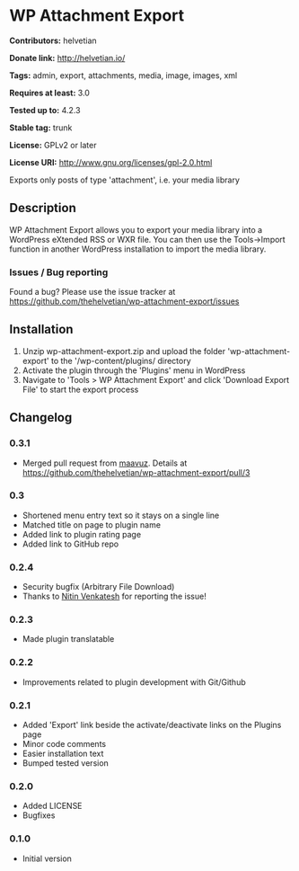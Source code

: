 # WP Attachment Export #
**Contributors:** helvetian
  
**Donate link:** http://helvetian.io/
  
**Tags:** admin, export, attachments, media, image, images, xml
  
**Requires at least:** 3.0
  
**Tested up to:** 4.2.3
  
**Stable tag:** trunk
  
**License:** GPLv2 or later
  
**License URI:** http://www.gnu.org/licenses/gpl-2.0.html
  

Exports only posts of type 'attachment', i.e. your media library

## Description ##

WP Attachment Export allows you to export your media library into a WordPress eXtended RSS or WXR file. You can then use the Tools->Import function in another WordPress installation to import the media library.

### Issues / Bug reporting ###

Found a bug? Please use the issue tracker at <https://github.com/thehelvetian/wp-attachment-export/issues>

## Installation ##

1. Unzip wp-attachment-export.zip and upload the folder 'wp-attachment-export' to the '/wp-content/plugins/ directory
2. Activate the plugin through the 'Plugins' menu in WordPress
3. Navigate to 'Tools > WP Attachment Export' and click 'Download Export File' to start the export process

## Changelog ##

### 0.3.1 ###
* Merged pull request from [maavuz](https://profiles.wordpress.org/maavuz). Details at <https://github.com/thehelvetian/wp-attachment-export/pull/3>

### 0.3 ###
* Shortened menu entry text so it stays on a single line
* Matched title on page to plugin name
* Added link to plugin rating page
* Added link to GitHub repo

### 0.2.4 ###
* Security bugfix (Arbitrary File Download)
* Thanks to [Nitin Venkatesh](http://nitstorm.github.io) for reporting the issue!

### 0.2.3 ###
* Made plugin translatable

### 0.2.2 ###
* Improvements related to plugin development with Git/Github

### 0.2.1 ###
* Added 'Export' link beside the activate/deactivate links on the Plugins page
* Minor code comments
* Easier installation text
* Bumped tested version

### 0.2.0 ###
* Added LICENSE
* Bugfixes

### 0.1.0 ###
* Initial version